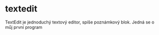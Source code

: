 # textedit
TextEdit je jednoduchý textový editor, spíše poznámkový blok. Jedná se o můj první program

